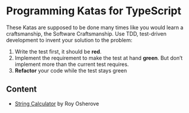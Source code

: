 # Programming Katas for TypeScript

These Katas are supposed to be done many times like you would learn a craftsmanship, the Software Craftsmanship.
Use TDD, test-driven development to invent your solution to the problem:

1. Write the test first, it should be **red**.
2. Implement the requirement to make the test at hand **green**.
   But don’t implement more than the current test requires.
3. **Refactor** your code while the test stays green

## Content

<!-- - [Hello](hello/KATA.md) from [Coding Dojo](https://codingdojo.org/kata/Hello/) -->
<!-- - [Anagram](anagram/KATA.md) from [Coding Dojo](https://codingdojo.org/kata/Anagram/) -->
<!-- - [Minesweeper](minesweeper/KATA.md) from [Coding Dojo](https://codingdojo.org/kata/Minesweeper/) -->
<!-- - [Prime Factors](primefactors/KATA.md) by Robert Martin -->
<!-- - [Roman Numerals](roman/KATA.md) from [Coding Dojo](https://codingdojo.org/kata/RomanCalculator/) -->
- [String Calculator](stringcalculator/KATA.md) by Roy Osherove
